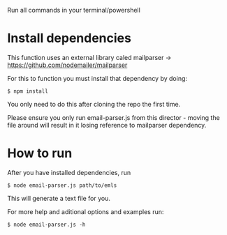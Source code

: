 Run all commands in your terminal/powershell

# Install dependencies
This function uses an external library caled mailparser -> https://github.com/nodemailer/mailparser

For this to function you must install that dependency by doing:

`$ npm install`

You only need to do this after cloning the repo the first time.

Please ensure you only run email-parser.js from this director - moving the file around will result in it losing reference to mailparser dependency.

# How to run
After you have installed dependencies, run 

`$ node email-parser.js path/to/emls`

This will generate a text file for you. 

For more help and aditional options and examples run:

`$ node email-parser.js -h` 
